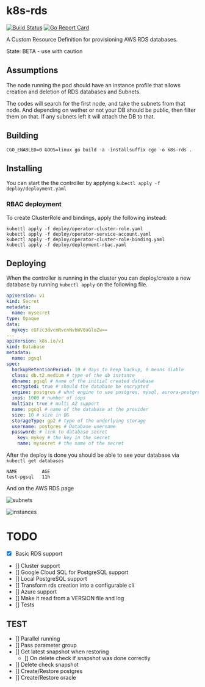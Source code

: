 # k8s-rds

[![Build Status](https://travis-ci.org/cloud104/k8s-rds.svg?branch=master)](https://travis-ci.org/sorenmat/k8s-rds)
[![Go Report Card](https://goreportcard.com/badge/github.com/cloud104/k8s-rds)](https://goreportcard.com/report/github.com/cloud104/k8s-rds)

A Custom Resource Definition for provisioning AWS RDS databases.

State: BETA - use with caution

## Assumptions

The node running the pod should have an instance profile that allows creation and deletion of RDS databases and Subnets.

The codes will search for the first node, and take the subnets from that node. And depending on wether or not your DB should be public, then filter them on that. If any subnets left it will attach the DB to that.

## Building

`CGO_ENABLED=0 GOOS=linux go build -a -installsuffix cgo -o k8s-rds .`

## Installing

You can start the the controller by applying `kubectl apply -f deploy/deployment.yaml`

### RBAC deployment

To create ClusterRole and bindings, apply the following instead:

```shell
kubectl apply -f deploy/operator-cluster-role.yaml
kubectl apply -f deploy/operator-service-account.yaml
kubectl apply -f deploy/operator-cluster-role-binding.yaml
kubectl apply -f deploy/deployment-rbac.yaml
```

## Deploying

When the controller is running in the cluster you can deploy/create a new database by running `kubectl apply` on the following
file.

```yaml
apiVersion: v1
kind: Secret
metadata:
  name: mysecret
type: Opaque
data:
  mykey: cGFzc3dvcmRvcnNvbWV0aGluZw==
---
apiVersion: k8s.io/v1
kind: Database
metadata:
  name: pgsql
spec:
  backupRetentionPeriod: 10 # days to keep backup, 0 means diable
  class: db.t2.medium # type of the db instance
  dbname: pgsql # name of the initial created database
  encrypted: true # should the database be encrypted
  engine: postgres # what engine to use postgres, mysql, aurora-postgresql etc.
  iops: 1000 # number of iops
  multiaz: true # multi AZ support
  name: pgsql # name of the database at the provider
  size: 10 # size in BG
  storageType: gp2 # type of the underlying storage
  username: postgres # Database username
  password: # link to database secret
    key: mykey # the key in the secret
    name: mysecret # the name of the secret
```

After the deploy is done you should be able to see your database via `kubectl get databases`

```shell
NAME         AGE
test-pgsql   11h
```

And on the AWS RDS page

![subnets](docs/subnet.png "DB instance subnets")

![instances](docs/instances.png "DB instance")

# TODO

- [X] Basic RDS support
- [] Cluster support
- [] Google Cloud SQL for PostgreSQL support
- [] Local PostgreSQL support
- [] Transform rds creation into a configurable cli
- [] Azure support
- [] Make it read from a VERSION file and log
- [] Tests

## TEST

- [] Parallel running
- [] Pass parameter group
- [] Get latest snapshot when restoring
  - [] On delete check if snapshot was done correctly
- [] Delete check snapshot
- [] Create/Restore postgres
- [] Create/Restore oracle
